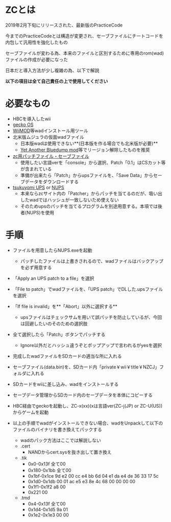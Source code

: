 # ZCとは
  2019年2月下旬にリリースされた、最新版のPracticeCode
  
  今までのPracticeCodeとは構造が変更され、セーブファイルにチートコードを内包して汎用性を強化したもの
  
  セーブファイルが変わる為、本来のファイルと区別するために専用のrom(wad)ファイルの作成が必要になった
  
  日本だと導入方法が少し複雑の為、以下で解説
  
  **以下の項目は全て自己責任の上で使用してください**
  
# 必要なもの
  - HBCを導入したwii
  - [gecko OS](https://wiibrew.org/wiki/Gecko_OS)
  - [WiiMOD](http://revowii.blog.fc2.com/blog-entry-25.html)等wadインストール用ツール
  - 北米版ムジュラの仮面wadファイル
    - 日本版wadは使用できない**(日本版を作る場合でも北米版が必要)**
    - [Yet Another Bluedump mod](https://wiidatabase.de/downloads/wii-tools/yet-another-bluedump-mod/)等でリージョン解除したものを推奨
  - [zc用パッチファイル・セーブファイル](https://zc.zeldacodes.org/)
    - 使用したい言語verを「console」から選択、Patch「0.1」はCSカット等が含まれている
    - 準備が出来たら「Patch」からupsファイルを、「Save Data」からセーブデータをダウンロードする
  - [tsukuyomi UPS](https://www.romhacking.net/utilities/519/) or [NUPS](https://www.romhacking.net/utilities/606/)
    - 本来ならzcサイト内の「Patcher」からパッチを当てるのだが、吸い出したwadではハッシュが一致しないため使えない
    - そのためupsのパッチを当てるプログラムを別途用意する。本項では後者(NUPS)を使用

# 手順
  - ファイルを用意したらNUPS.exeを起動
    - パッチしたファイルは上書きされるので、wadファイルはバックアップを必ず用意する
  - 「Apply an UPS patch to a file」を選択
  - 「File to patch」でwadファイルを、「UPS patch」でDLした.upsファイルを選択
  - 「If file is invalid」を**「Abort」以外に選択する**
    - upsファイルはチェックサムを用いて誤パッチを防止しているが、今回は回避したいのそのための選択肢
  - 全て選択したら「Patch」ボタンでパッチする
    - Ignore以外だとハッシュ違うぞとポップアップで言われるがyesを選択
  - 完成したwadファイルをSDカードの適当な所に入れる
  - セーブファイル(data.bin)を、SDカード内「private￥wii￥title￥NZCJ」フォルダに入れる
  - SDカードをwiiに差し込み、wadをインストールする
  - セーブデータ管理からSDカード内のセーブデータを本体にコピーする
  - HBC経由でgeckoを起動し、ZC-x(xx)(xは言語ver(ZC-j(JP) or ZC-U(US))からゲームを起動
  
  - 以上の手順でwadがインストールできない場合、wadをUnpackして以下のファイルのバイナリを書き換えてパックする
    - wadのパック方法はここでは解説しない
    - .cert
      - NANDからcert.sysを抜き出して置き換え
    - .tik
      - 0x0-0x13f 全て00
      - 0x180-0x1bb 全て00
      - 0x1bf-0x1ce 9d e2 00 cc e4 bb 6d 04 e1 da e4 de 36 33 17 5c
      - 0x1d0-0x1db 00 01 ac e5 e3 8e 4c 68 00 00 00 00
      - 0x1f1-0x1f2 a8 00
      - 0x221 00
    - .tmd
      - 0x4-0x13f 全て00
      - 0x1d4-0x1d5 9a 01
      - 0x1e2-0x1e3 00 00
     
 
